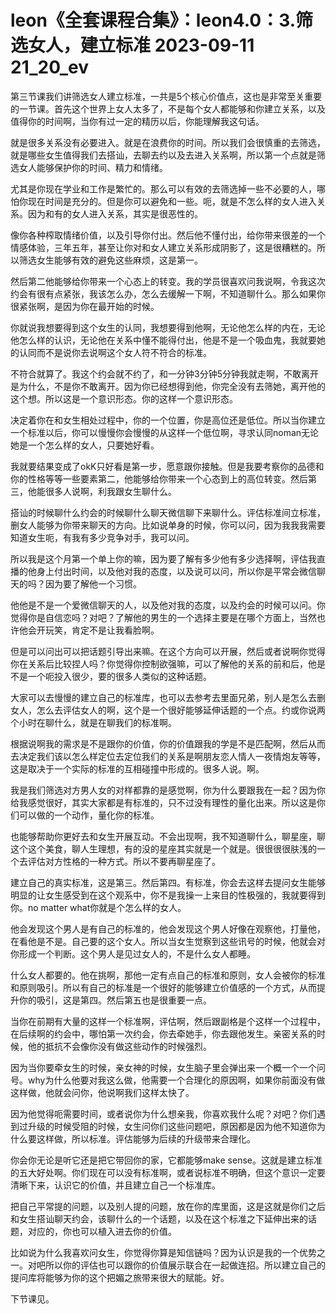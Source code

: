 # leon《全套课程合集》：leon4.0：3.筛选女人，建立标准 2023-09-11 21_20_ev

第三节课我们讲筛选女人建立标准，一共是5个核心价值点，这也是非常至关重要的一节课。首先这个世界上女人太多了，不是每个女人都能够和你建立关系，以及值得你的时间啊，当你有过一定的精历以后，你能理解我这句话。

就是很多关系没有必要进入。就是在浪费你的时间。所以我们会很慎重的去筛选，就是哪些女生值得我们去搭讪，去聊去约以及去进入关系啊，所以第一个点就是筛选女人能够保护你的时间、精力和情绪。

尤其是你现在学业和工作是繁忙的。那么可以有效的去筛选掉一些不必要的人，哪怕你现在时间是充分的。但是你可以避免和一些。呃，就是不怎么样的女人进入关系。因为和有的女人进入关系，其实是很恶性的。

像你各种榨取情绪价值，以及引导你付出。然后他不懂付出，给你带来很差的一个情感体验，三年五年，甚至让你对和女人建立关系形成阴影了，这是很糟糕的。所以筛选女生能够有效的避免这些麻烦，这是第一。

然后第二他能够给你带来一个心态上的转变。我的学员很喜欢问我说啊，令我这次约会有很有点紧张，我该怎么办，怎么去缓解一下啊，不知道聊什么。那么如果你很紧张啊，是因为你在最开始的时候。

你就说我想要得到这个女生的认同，我想要得到他啊，无论他怎么样的内在，无论他怎么样的认识，无论他在关系中懂不能得付出，他是不是一个吸血鬼，我就要她的认同而不是说你去说啊这个女人符不符合的标准。

不符合就算了。我这个约会就不约了，和一分钟3分钟5分钟我就走啊，不敢离开是为什么，不是你不敢离开。因为你已经想得到他，你完全没有去筛她，离开他的这个想。所以这是一个意识形态。你的这样一个意识形态。

决定着你在和女生相处过程中，你的一个位置，你是高位还是低位。所以当你建立一个标准以后，你可以慢慢你会慢慢的从这样一个低位啊，寻求认同noman无论她是一个怎么样的女人，只要她好看。

我就要结果变成了okK只好看是第一步，愿意跟你接触。但是我要考察你的品德和你的性格等等一些要素第二，他能够给你带来一个心态到上的高位转变。然后第三，他能很多人说啊，利我跟女生聊什么。

搭讪的时候聊什么约会的时候聊什么聊天微信聊下来聊什么。评估标准间立标准，删女人能够为你带来聊天的方向。比如说单身的时候，你可以问，因为我我我需要知道女生呃，有我有多少竞争对手，我可以问。

所以我是这个月第一个单上你的嘛，因为要了解有多少他有多少选择啊，评估我直播的他身上付出时间，以及他对我的态度，以及说可以问，所以你是平常会微信聊天的吗？因为要了解他一个习惯。

他他是不是一个爱微信聊天的人，以及他对我的态度，以及约会的时候可以问。你觉得你是自信恋吗？对吧？了解他的男生的一个选择主要是在哪个方面上，当然也许他会开玩笑，肯定不是让我看脸啊。

但是可以问出可以把话题引导出来嘛。在这个方向可以开展，然后或者说啊你觉得你在关系后比较捏人吗？你觉得你控制欲强嘛，可以了解他的关系的前和后，他是不是一个呃投入很少，要的很多人类似的这种话题。

大家可以去慢慢的建立自己的标准库，也可以去参考去里面兄弟，别人是怎么去删女人，怎么去评估女人的啊，这个是一个很好能够延伸话题的一个点。约或你说两个小时在聊什么，就是在聊我们的标准啊。

根据说啊我的需求是不是跟你的价值，你的价值跟我的学是不是匹配啊，然后从而去决定我们该以怎么样定位去定位我们的关系是啊朋友恋人情人一夜情炮友等等，这是取决于一个实际的标准的互相碰撞中形成的。很多人说。啊。

我是我们筛选对方男人女的对样都靠的是感觉啊，你为什么要跟我在一起？因为你给我感觉很好，其实大家都是有标准的，只不过没有理性的量化出来。所以这是你们可以做的一个动作，量化你的标准。

也能够帮助你更好去和女生开展互动。不会出现啊，我不知道聊什么，聊星座，聊这个这个美食，聊人生理想，有的没的星座其实就是一个就是。很很很很肤浅的一个去评估对方性格的一种方式。所以不要再聊星座了。

建立自己的真实标准，这是第三。然后第四。有标准，你会去这样去提问女生能够明显的让女生感受到在这个观系中，你不是我操一上来目的性极强的，我就要得到你。no matter what你就是个怎么样的女人。

他会发现这个男人是有自己的标准的，他会发现这个男人好像在观察他，打量他，在看他是不是。自己要的这个女人。所以当女生觉察到这些讯号的时候，他就会对你形成一个判断。这个男人是见过女人的，不是什么女人都睡。

什么女人都要的。他在挑啊，那他一定有点自己的标准和原则，女人会被你的标准和原则吸引。所以有自己的标准是一个很好的能够建立价值感的一个方式，从而提升你的吸引，这是第四。然后第五也是很重要一点。

当你在前期有大量的这样一个标准啊，评估啊，然后跟副格是个这样一个过程中，在后续啊的约会中，哪怕第一次约会，你去牵她手，你去跟他发生。亲密关系的时候，他的抵抗不会像你没有做这些动作的时候强烈。

因为当你要牵女生的时候，亲女神的时候，女生脑子里会弹出来一个概一个一个问号。why为什么他要对我这么做，他需要一个合理化的原因啊，如果你前面没有做这样做，他就会问你，他说啊我们这样太快了。

因为他觉得呃需要时间，或者说你为什么想亲我，你喜欢我什么呢？对吧？你们遇到过升级的时候受阻的时候，女生问你们这些问题吧，原因都是因为他不知道你为什么要这样做，所以标准。评估能够为后续的升级带来合理化。

你会你无论是听它还是把它带回你的家，它都能够make sense。这就是建立标准的五大好处啊。你们现在可以没有标准啊，或者说标准不明确，但这个意识一定要清晰下来，认识它的价值，并且建立自己一个标准库。

把自己平常提的问题，以及别人提的问题，放在你的库里面，这是这就是你们之后和女生搭讪聊天约会，该聊什么的一个话题，以及在这个标准之下延伸出来的话题，对应的，你也可以植入进去你的价值。

比如说为什么我喜欢问女生，你觉得你算是知信链吗？因为认识是我的一个优势之一。对吧所以你的评估也可以跟你的价值展示联合在一起做连招。所以建立自己的提问库将能够为你的这个把媚之旅带来很大的赋能。好。

下节课见。